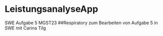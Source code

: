 # LeistungsanalyseApp
SWE Aufgabe 5 MGST23
##Respiratory zum Bearbeiten von Aufgabe 5 in SWE mit Carina Tilg

